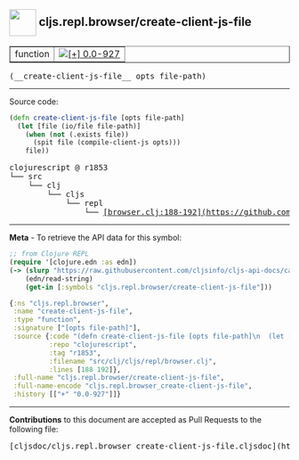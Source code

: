 ## <img width="48px" valign="middle" src="http://i.imgur.com/Hi20huC.png"> cljs.repl.browser/create-client-js-file

 <table border="1">
<tr>

<td>function</td>
<td><a href="https://github.com/cljsinfo/cljs-api-docs/tree/0.0-927"><img valign="middle" alt="[+] 0.0-927" src="https://img.shields.io/badge/+-0.0--927-lightgrey.svg"></a> </td>
</tr>
</table>

 <samp>
(__create-client-js-file__ opts file-path)<br>
</samp>

---





Source code:

```clj
(defn create-client-js-file [opts file-path]
  (let [file (io/file file-path)]
    (when (not (.exists file))
      (spit file (compile-client-js opts)))
    file))
```

 <pre>
clojurescript @ r1853
└── src
    └── clj
        └── cljs
            └── repl
                └── <ins>[browser.clj:188-192](https://github.com/clojure/clojurescript/blob/r1853/src/clj/cljs/repl/browser.clj#L188-L192)</ins>
</pre>


---

__Meta__ - To retrieve the API data for this symbol:

```clj
;; from Clojure REPL
(require '[clojure.edn :as edn])
(-> (slurp "https://raw.githubusercontent.com/cljsinfo/cljs-api-docs/catalog/cljs-api.edn")
    (edn/read-string)
    (get-in [:symbols "cljs.repl.browser/create-client-js-file"]))
```

```clj
{:ns "cljs.repl.browser",
 :name "create-client-js-file",
 :type "function",
 :signature ["[opts file-path]"],
 :source {:code "(defn create-client-js-file [opts file-path]\n  (let [file (io/file file-path)]\n    (when (not (.exists file))\n      (spit file (compile-client-js opts)))\n    file))",
          :repo "clojurescript",
          :tag "r1853",
          :filename "src/clj/cljs/repl/browser.clj",
          :lines [188 192]},
 :full-name "cljs.repl.browser/create-client-js-file",
 :full-name-encode "cljs.repl.browser_create-client-js-file",
 :history [["+" "0.0-927"]]}

```

---

__Contributions__ to this document are accepted as Pull Requests to the following file:

 <pre>
[cljsdoc/cljs.repl.browser_create-client-js-file.cljsdoc](https://github.com/cljsinfo/cljs-api-docs/blob/master/cljsdoc/cljs.repl.browser_create-client-js-file.cljsdoc)
</pre>

